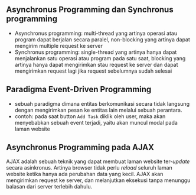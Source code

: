 ## Asynchronus Programming dan Synchronus programming
- Asynchronus programming: multi-thread yang artinya operasi atau program dapat berjalan secara paralel, non-blocking yang artinya dapat mengirim multiple request ke server
- Synchronus programming: single-thread yang artinya hanya dapat menjalankan satu operasi atau program pada satu saat, blocking yang artinya hanya dapat mengirimkan stau request ke server dan dapat mengirimkan request lagi jika request sebelumnya sudah selesai

## Paradigma Event-Driven Programming
- sebuah paradigma dimana entitas berkomunikasi secara tidak langsung dengan mengirimkan pesan ke entitas lain melalui sebuah perantara. 
- contoh: pada saat button `Add Task` diklik oleh user, maka akan menyebabkan sebuah event terjadi, yaitu akan muncul modal pada laman website

## Asynchronus Programming pada AJAX
AJAX adalah sebuah teknik yang dapat membuat laman website ter-*update* secara asinkronus. Artinya browser tidak perlu *reload* seluruh laman website ketika hanya ada perubahan data yang kecil. AJAX akan mengirimkan request ke server, dan melanjutkan eksekusi tanpa menunggu balasan dari server terlebih dahulu.